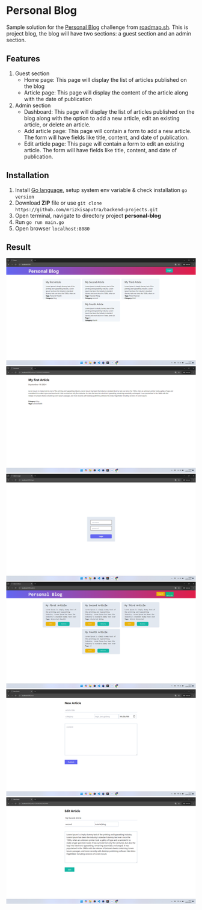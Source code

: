 # Personal Blog #
Sample solution for the [Personal Blog]() challenge from [roadmap.sh](https://roadmap.sh/).
This is project blog, the blog will have two sections: a guest section and an admin section.

## Features
1. Guest section  
   - Home page: This page will display the list of articles published on the blog
   - Article page: This page will display the content of the article along with the date of publication
2. Admin section  
   - Dashboard: This page will display the list of articles published on the blog along with the option to add a new article, edit an existing article, or delete an article.
   - Add article page: This page will contain a form to add a new article. The form will have fields like title, content, and date of publication.
   - Edit article page: This page will contain a form to edit an existing article. The form will have fields like title, content, and date of publication.

## Installation
1. Install [Go language](https://go.dev), setup system env variable & check installation ``go version``
2. Download **ZIP** file or use ``git clone https://github.com/mrizkisaputra/backend-projects.git``
3. Open terminal, navigate to directory project **personal-blog**
4. Run ``go run main.go``
5. Open browser ``localhost:8080``

## Result
![Guest Home Page](docs/images/guest_home.png)
![Guest Article Page](docs/images/guest_detail_article.png)
![Login Page](docs/images/admin_login.png)
![Admin Dashboard](docs/images/admin_home.png)
![Admin Add Article](docs/images/admin_add_article.png)
![Admin Edit Article](docs/images/admin_edit_article.png)
